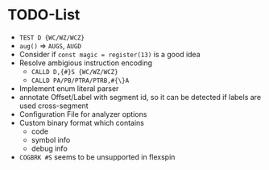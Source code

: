 # TODO-List

- `TEST D {WC/WZ/WCZ}`
- `aug()` => `AUGS`, `AUGD`
- Consider if `const magic = register(13)` is a good idea
- Resolve ambigious instruction encoding
  - `CALLD D,{#}S {WC/WZ/WCZ}`
  - `CALLD PA/PB/PTRA/PTRB,#{\}A`
- Implement enum literal parser
- annotate Offset/Label with segment id, so it can be detected if labels are used cross-segment
- Configuration File for analyzer options
- Custom binary format which contains
  - code
  - symbol info
  - debug info
- `COGBRK #S` seems to be unsupported in flexspin
